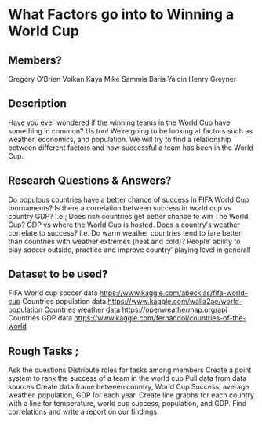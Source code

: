 # What Factors go into to Winning a World Cup

## Members?
Gregory O’Brien
Volkan Kaya
Mike Sammis
Baris Yalcin
Henry Greyner

## Description
Have you ever wondered if the winning teams in the World Cup have something in common? Us too! We’re going to be looking at factors such as weather, economics, and population. We will try to find a relationship between different factors and how successful a team has been in the World Cup.

## Research Questions & Answers?

Do populous countries have a better chance of success in FIFA World Cup tournaments?
Is there a correlation between success in world cup vs country GDP? I.e.; Does rich countries get better chance to win The World Cup?
GDP vs where the World Cup is hosted.
Does a country's weather correlate to success? I.e. Do warm weather countries tend to fare better than countries with weather extremes (heat and cold)?
People’ ability to play soccer outside, practice and improve country’ playing level in general!
 
## Dataset to be used?

FIFA World cup soccer data
https://www.kaggle.com/abecklas/fifa-world-cup
Countries population data
	https://www.kaggle.com/walla2ae/world-population
Countries weather data
https://openweathermap.org/api
Countries GDP data
https://www.kaggle.com/fernandol/countries-of-the-world
 

## Rough Tasks ;
Ask the questions
Distribute roles for tasks among members
Create a point system to rank the success of a team in the world cup 
Pull data from data sources
Create data frame between country, World Cup Success, average weather, population, GDP for each year.
Create line graphs for each country with a line for temperature, world cup success, population, and GDP.
Find correlations and write a report on our findings. 
 	
